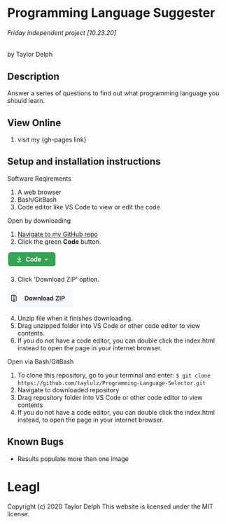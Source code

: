 # Programming Language Suggester
###### Friday independent project [10.23.20]
by Taylor Delph

## Description
Answer a series of questions to find out what programming language you should learn. 

## View Online 
1. visit my {gh-pages link}

## Setup and installation instructions

Software Reqirements
1. A web browser
2. Bash/GitBash
3. Code editor like VS Code to view or edit the code

Open by downloading

1. [Navigate to my GitHub repo](https://github.com/taylulz/Programming-Language-Selector)
2. Click the green **Code** button.  

![Image of Code button](/img/GHbutton.png)

3. Click 'Download ZIP' option. 

![Image of Download ZIP](/img/zip.png)

4. Unzip file when it finishes downloading.
5. Drag unzipped folder into VS Code or other code editor to view contents.
6. If you do not have a code editor, you can double click the index.html instead to open the page in your internet browser.

Open via Bash/GitBash

1. To clone this repository, go to your terminal and enter: `$ git clone https://github.com/taylulz/Programming-Language-Selector.git`
2. Navigate to downloaded repository
3. Drag repository folder into VS Code or other code editor to view contents
4. If you do not have a code editor, you can double click the index.html instead, to open the page in your internet browser.

## Known Bugs

* Results populate more than one image

# Leagl
Copyright (c) 2020 Taylor Delph
This website is licensed under the MIT license.